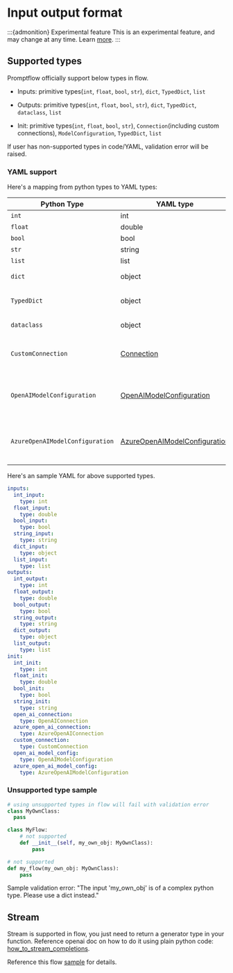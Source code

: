# Input output format

:::{admonition} Experimental feature
This is an experimental feature, and may change at any time. Learn [more](../faq.md#stable-vs-experimental).
:::

## Supported types

Promptflow officially support below types in flow.

- Inputs: primitive types(`int`, `float`, `bool`, `str`), `dict`, `TypedDict`, `list`

- Outputs: primitive types(`int`, `float`, `bool`, `str`), `dict`, `TypedDict`, `dataclass`, `list`

- Init: primitive types(`int`, `float`, `bool`, `str`), `Connection`(including custom connections), `ModelConfiguration`, `TypedDict`, `list`

If user has non-supported types in code/YAML, validation error will be raised.

### YAML support

Here's a mapping from python types to YAML types:

Python Type                     | YAML type                                                                        | Description
--------------------------------|----------------------------------------------------------------------------------|----------------------------------------------------
`int`                           | int                                                                              | Integer type
`float`                         | double                                                                           | Double type
`bool`                          | bool                                                                             | Boolean type
`str`                           | string                                                                           | String type
`list`                          | list                                                                             | List type
`dict`                          | object                                                                           | Dictionary type
`TypedDict`                     | object                                                                           | Typed dictionary type
`dataclass`                     | object                                                                           | Data class type
`CustomConnection`              | [Connection](../../concepts/concept-connections.md)                              | Connection type, will be handled specially
`OpenAIModelConfiguration`      | [OpenAIModelConfiguration](./model-config.md#openaimodelconfiguration)           | Model configuration type, will be handled specially
`AzureOpenAIModelConfiguration` | [AzureOpenAIModelConfiguration](./model-config.md#azureopenaimodelconfiguration) | Model configuration type, will be handled specially

Here's an sample YAML for above supported types.

```yaml
inputs:
  int_input:
    type: int
  float_input:
    type: double
  bool_input:
    type: bool
  string_input:
    type: string
  dict_input:
    type: object
  list_input:
    type: list
outputs:
  int_output:
    type: int
  float_output:
    type: double
  bool_output:
    type: bool
  string_output:
    type: string
  dict_output:
    type: object
  list_output:
    type: list
init:
  int_init:
    type: int
  float_init:
    type: double
  bool_init:
    type: bool
  string_init:
    type: string
  open_ai_connection:
    type: OpenAIConnection
  azure_open_ai_connection:
    type: AzureOpenAIConnection
  custom_connection:
    type: CustomConnection
  open_ai_model_config:
    type: OpenAIModelConfiguration
  azure_open_ai_model_config:
    type: AzureOpenAIModelConfiguration
```

### Unsupported type sample

```python
# using unsupported types in flow will fail with validation error
class MyOwnClass:
  pass

class MyFlow:
    # not supported
    def __init__(self, my_own_obj: MyOwnClass):
        pass

# not supported
def my_flow(my_own_obj: MyOwnClass):
    pass
```

Sample validation error: "The input 'my_own_obj' is of a complex python type. Please use a dict instead."



## Stream

Stream is supported in flow, you just need to return a generator type in your function.
Reference openai doc on how to do it using plain python code: [how_to_stream_completions](https://cookbook.openai.com/examples/how_to_stream_completions).

Reference this flow [sample](https://microsoft.github.io/promptflow/tutorials/chat-stream-with-flex-flow.html) for details.